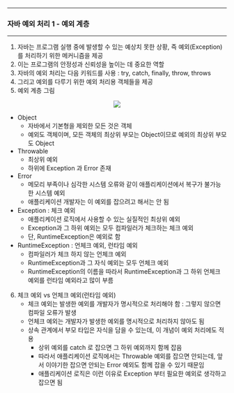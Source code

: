 -----
### 자바 예외 처리 1 - 예외 계층
-----
1. 자바는 프로그램 실행 중에 발생할 수 있는 예상치 못한 상황, 즉 예외(Exception)를 처리하기 위한 메커니즘을 제공
2. 이는 프로그램의 안정성과 신뢰성을 높이는 데 중요한 역할
3. 자바의 예외 처리는 다음 키워드를 사용 : try, catch, finally, throw, throws
4. 그리고 예외를 다루기 위한 예외 처리용 객체들을 제공
5. 예외 계층 그림
<div align="center">
<img src="https://github.com/user-attachments/assets/c693f9d4-fcf7-4c62-bd99-beb194dc80bd">
</div>

   - Object
      + 자바에서 기본형을 제외한 모든 것은 객체
      + 예외도 객체이며, 모든 객체의 최상위 부모는 Object이므로 예외의 최상위 부모도 Object
   - Throwable
      + 최상위 예외
      + 하위에 Exception 과 Error 존재
   - Error
      + 메모리 부족이나 심각한 시스템 오류와 같이 애플리케이션에서 복구가 불가능한 시스템 예외
      + 애플리케이션 개발자는 이 예외를 잡으려고 해서는 안 됨
   - Exception : 체크 예외
      + 애플리케이션 로직에서 사용할 수 있는 실질적인 최상위 예외
      + Exception과 그 하위 예외는 모두 컴파일러가 체크하는 체크 예외
      + 단, RuntimeException은 예외로 함
   - RuntimeException : 언체크 예외, 런타임 예외
      + 컴파일러가 체크 하지 않는 언체크 예외
      + RuntimeException과 그 자식 예외는 모두 언체크 예외
      + RuntimeException의 이름을 따라서 RuntimeException과 그 하위 언체크 예외를 런타임 예외라고 많이 부름 

6. 체크 예외 vs 언체크 예외(런타임 예외)
   - 체크 예외는 발생한 예외를 개발자가 명시적으로 처리해야 함 : 그렇지 않으면 컴파일 오류가 발생
   - 언체크 예외는 개발자가 발생한 예외를 명시적으로 처리하지 않아도 됨
   - 상속 관계에서 부모 타입은 자식을 담을 수 있는데, 이 개념이 예외 처리에도 적용
     + 상위 예외를 catch 로 잡으면 그 하위 예외까지 함께 잡음
     + 따라서 애플리케이션 로직에서는 Throwable 예외를 잡으면 안되는데, 앞서 이야기한 잡으면 안되는 Error 예외도 함께 잡을 수 있기 때문임
     + 애플리케이션 로직은 이런 이유로 Exception 부터 필요한 예외로 생각하고 잡으면 됨
